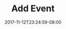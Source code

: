 ---
title: "Add Event"
date: 2017-11-12T23:24:59-08:00
draft: false
weight: 2

menu:
    main:
        parent: Calendar
---